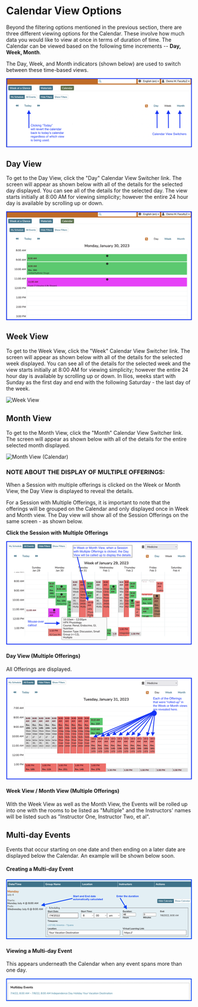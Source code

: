 # Calendar View Options

Beyond the filtering options mentioned in the previous section, there are three different viewing options for the Calendar. These involve how much data you would like to view at once in terms of duration of time. The Calendar can be viewed based on the following time increments -- **Day, Week, Month**.

The Day, Week, and Month indicators (shown below) are used to switch between these time-based views.

![Calendar Duration View Switcher](../images/calendar_view_images/duration_switcher.png)

## Day View

To get to the Day View, click the "Day" Calendar View Switcher link. The screen will appear as shown below with all of the details for the selected day displayed. You can see all of the details for the selected day. The view starts initially at 8:00 AM for viewing simplicity; however the entire 24 hour day is available by scrolling up or down.

![Day View](../images/calendar_view_images/day_view.png)

## Week View

To get to the Week View, click the "Week" Calendar View Switcher link. The screen will appear as shown below with all of the details for the selected week displayed. You can see all of the details for the selected week and the view starts initially at 8:00 AM for viewing simplicity; however the entire 24 hour day is available by scrolling up or down. In Ilios, weeks start with Sunday as the first day and end with the following Saturday - the last day of the week.

![Week View](../images/calendar_view_options/week_view.png)

## Month View

To get to the Month View, click the "Month" Calendar View Switcher link. The screen will appear as shown below with all of the details for the entire selected month displayed.

![Month View (Calendar)](../images/calendar_view_options/month_view.png)

### NOTE ABOUT THE DISPLAY OF MULTIPLE OFFERINGS:

When a Session with multiple offerings is clicked on the Week or Month View, the Day View is displayed to reveal the details.

For a Session with Multiple Offerings, it is important to note that the offerings will be grouped on the Calendar and only displayed once in Week and Month view. The Day view will show all of the Session Offerings on the same screen - as shown below.

**Click the Session with Multiple Offerings**

![](../images/calendar_view_images/week_view_multiple.png)

#### Day View (Multiple Offerings)

All Offerings are displayed.

![](../images/calendar_view_images/day_view_multiple.png)

#### Week View / Month View (Multiple Offerings)

With the Week View as well as the Month View, the Events will be rolled up into one with the rooms to be listed as "Multiple" and the Instructors' names will be listed such as "Instructor One, Instructor Two, et al".

## Multi-day Events

Events that occur starting on one date and then ending on a later date are displayed below the Calendar. An example will be shown below soon.

#### Creating a Multi-day Event

![](../images/calendar_view_images/multi_day_create.png)

#### Viewing a Multi-day Event

This appears underneath the Calendar when any event spans more than one day.

![](../images/calendar_view_images/multi_day_view.png)

